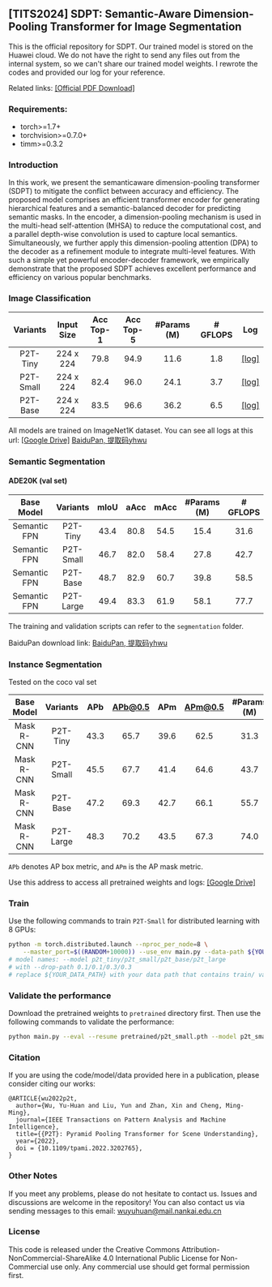## [TITS2024] SDPT: Semantic-Aware Dimension-Pooling Transformer for Image Segmentation

This is the official repository for SDPT. Our trained model is stored on the Huawei cloud. We do not have the right to send any files out from the internal system, so we can't share our trained model weights. I rewrote the codes and provided our log for your reference.

Related links:
[[Official PDF Download]](https://ieeexplore.ieee.org/document/10584449)

### Requirements:

* torch>=1.7+
* torchvision>=0.7.0+
* timm>=0.3.2

### Introduction

In this work, we present the semanticaware dimension-pooling transformer (SDPT) to mitigate the conflict between accuracy and efficiency. The proposed model comprises an efficient transformer encoder for generating hierarchical
features and a semantic-balanced decoder for predicting semantic masks. In the encoder, a dimension-pooling mechanism is used in the multi-head self-attention (MHSA) to reduce the computational cost, and a parallel depth-wise convolution is used
to capture local semantics. Simultaneously, we further apply this dimension-pooling attention (DPA) to the decoder as a refinement module to integrate multi-level features. With such a simple yet powerful encoder-decoder framework, we empirically
demonstrate that the proposed SDPT achieves excellent performance and efficiency on various popular benchmarks.

### Image Classification

|     Variants     | Input  Size    | Acc Top-1 | Acc Top-5 | #Params (M) | # GFLOPS | Log |
|:---------------:|:---------:|:-----:|:-----:|:-----------:|:-----------------:|-----------------|
| P2T-Tiny   | 224 x 224 | 79.8 | 94.9 |    11.6    |    1.8    | [[log]](https://drive.google.com/file/d/1CDofCg9pi0Cyiha_dIimggF228M5mOeH/view?usp=sharing) |
| P2T-Small  | 224 x 224 |  82.4 | 96.0 |    24.1    |    3.7    |[[log]](https://drive.google.com/file/d/1bCZz7y0I0EEw74KaVg5iAr3hBYtSIEii/view?usp=sharing) |
| P2T-Base | 224 x 224 |  83.5 | 96.6 |     36.2    |    6.5    |   [[log]](https://drive.google.com/file/d/13_XaX0XtYSzPatVl54ihFbEwflHLVvsl/view?usp=sharing)    |

All models are trained on ImageNet1K dataset. You can see all logs at this url: [[Google Drive]](https://drive.google.com/drive/folders/1Osweqc1OphwtWONXIgD20q9_I2arT9yz?usp=sharing)
[BaiduPan, 提取码yhwu](https://pan.baidu.com/s/1JkE62CS9EoSTLW1M1Ajmxw?pwd=yhwu)



### Semantic Segmentation

#### ADE20K (val set)

|  Base Model    | Variants  | mIoU | aAcc | mAcc | #Params (M) | # GFLOPS |                         Google Drive                         |
| :--: | :-------: | :--: | :--: | :---------: | :------: | :----------------------------------------------------------: | :----------------------------------------------------------: |
| Semantic FPN    | P2T-Tiny  | 43.4 | 80.8 |    54.5    |    15.4    |   31.6   | [[weights & logs]](https://drive.google.com/drive/folders/1SH9zmdGKvnpFBVU3dXS6-TZT04CZgkX9?usp=sharing) |
| Semantic FPN    | P2T-Small | 46.7 | 82.0 |    58.4    |    27.8    |   42.7   | [[weights & logs]](https://drive.google.com/drive/folders/1SH9zmdGKvnpFBVU3dXS6-TZT04CZgkX9?usp=sharing) |
| Semantic FPN    | P2T-Base  | 48.7 | 82.9 |    60.7    |    39.8    |   58.5   | [[weights & logs]](https://drive.google.com/drive/folders/1SH9zmdGKvnpFBVU3dXS6-TZT04CZgkX9?usp=sharing) |
| Semantic FPN      | P2T-Large | 49.4 | 83.3 |    61.9    |    58.1    |   77.7   | [[weights & logs]](https://drive.google.com/drive/folders/1SH9zmdGKvnpFBVU3dXS6-TZT04CZgkX9?usp=sharing) |

The training and validation scripts can refer to the `segmentation` folder.

BaiduPan download link: [BaiduPan, 提取码yhwu](https://pan.baidu.com/s/1JkE62CS9EoSTLW1M1Ajmxw?pwd=yhwu)


### Instance Segmentation 

Tested on the coco val set


| Base Model | Variants  | APb  | APb@0.5 | APm  | APm@0.5 | #Params (M) | # GFLOPS |
| :--------: | :-------: | :--: | :-----: | :--: | :-----: | :---------: | :------: |
| Mask R-CNN | P2T-Tiny  | 43.3 |  65.7   | 39.6 |  62.5   |    31.3     |   225    |
| Mask R-CNN | P2T-Small | 45.5 |  67.7   | 41.4 |  64.6   |    43.7     |   279    |
| Mask R-CNN | P2T-Base  | 47.2 |  69.3   | 42.7 |  66.1   |    55.7     |   363    |
| Mask R-CNN | P2T-Large | 48.3 |  70.2   | 43.5 |  67.3   |    74.0     |   467    |

`APb` denotes AP box metric, and `APm` is the AP mask metric.

Use this address to access all pretrained weights and logs: [[Google Drive]](https://drive.google.com/drive/folders/1fcg7n3Ga8cYoT-3Ar0PeQXjAC3AnQYyY?usp=sharing)

### Train

Use the following commands to train `P2T-Small` for distributed learning with 8 GPUs:

````bash
python -m torch.distributed.launch --nproc_per_node=8 \
    --master_port=$((RANDOM+10000)) --use_env main.py --data-path ${YOUR_DATA_PATH} --batch-size 128 --model p2t_small --drop-path 0.1
# model names: --model p2t_tiny/p2t_small/p2t_base/p2t_large
# with --drop-path 0.1/0.1/0.3/0.3
# replace ${YOUR_DATA_PATH} with your data path that contains train/ val/ directory
````

### Validate the performance

Download the pretrained weights to `pretrained` directory first. Then use the following commands to validate the performance:

````bash
python main.py --eval --resume pretrained/p2t_small.pth --model p2t_small
````

### Citation

If you are using the code/model/data provided here in a publication, please consider citing our works:

````
@ARTICLE{wu2022p2t,
  author={Wu, Yu-Huan and Liu, Yun and Zhan, Xin and Cheng, Ming-Ming},
  journal={IEEE Transactions on Pattern Analysis and Machine Intelligence}, 
  title={{P2T}: Pyramid Pooling Transformer for Scene Understanding}, 
  year={2022},
  doi = {10.1109/tpami.2022.3202765},
}
````

### Other Notes

If you meet any problems, please do not hesitate to contact us.
Issues and discussions are welcome in the repository!
You can also contact us via sending messages to this email: wuyuhuan@mail.nankai.edu.cn


### License

This code is released under the Creative Commons Attribution-NonCommercial-ShareAlike 4.0 International Public License for Non-Commercial use only. Any commercial use should get formal permission first.

